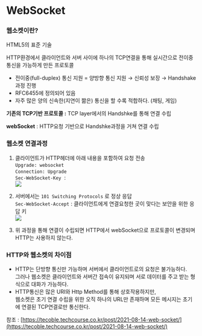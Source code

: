 # WebSocket

  

### 웹소켓이란?

HTML5의 표준 기술

HTTP환경에서 클라이언트와 서버 사이에 하나의 TCP연결을 통해 실시간으로 전이중 통신을 가능하게 만든 프로토콜

- 전이중(full-duplex) 통신 지원 = 양방향 통신 지원 → 신뢰성 보장 → Handshake과정 진행
- RFC6455에 정의되어 있음
- 자주 많은 양의 신속한(지연이 짦은) 통신을 할 수록 적합하다. (채팅, 게임)

  

**기존의 TCP기반 프로토콜 :** TCP layer에서의 Handshke를 통해 연결 수립

**webSocket** : HTTP요청 기반으로 Handshke과정을 거쳐 연결 수립

  

### 웹소켓 연결과정

1. 클라이언트가 HTTP헤더에 아래 내용을 포함하여 요청 전송  
    `Upgrade: websocket`   
    `Connection: Upgrade`   
    `Sec-WebSocket-Key`  :   
    ![](./f69ada74-1f82-4910-be2f-07f548c8cb6f.png)  
    
2. 서버에서는 `101 Switching Protocols` 로 정상 응답  
    `Sec-WebSocket-Accept` : 클라이언트에게 연결요청한 곳이 맞다는 보안을 위한 응답 키  
    ![](./010714f1-09f8-4399-b3cc-29855285f383.png)  
    
3. 위 과정을 통해 연결이 수립되면 HTTP에서 webSocket으로 프로토콜이 변경되며 HTTP는 사용하지 않는다.

  

### HTTP와 웹소켓의 차이점

- HTTP는 단방향 통신만 가능하며 서버에서 클라이언트로의 요청은 불가능하다.  
    그러나 웹소켓은 클라이언트와 서버간 접속이 유지되며 서로 데이터를 주고 받는 형식으로 대화가 가능하다.
- HTTP통신은 많은 URI와 Http Method를 통해 상호작용하지만,  
    웹소켓은 초기 연결 수립을 위한 오직 하나의 URL만 존재하며 모든 메시지는 초기에 연결된 TCP연결로만 통신한다.

  

참조 : [https://tecoble.techcourse.co.kr/post/2021-08-14-web-socket/](https://tecoble.techcourse.co.kr/post/2021-08-14-web-socket/)
